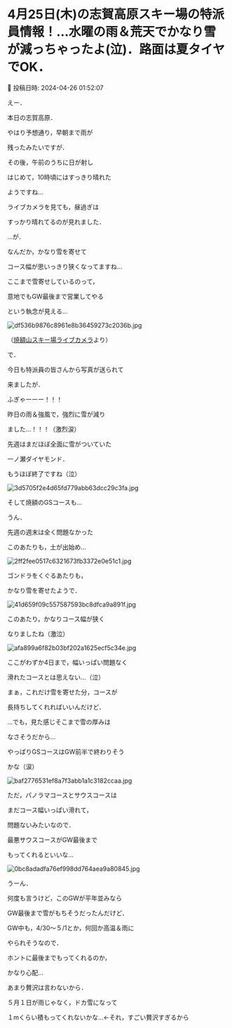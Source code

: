 # 4月25日(木)の志賀高原スキー場の特派員情報！…水曜の雨＆荒天でかなり雪が減っちゃったよ(泣)．路面は夏タイヤでOK．

📅 投稿日時: 2024-04-26 01:52:07

えー．


本日の志賀高原．


やはり予想通り，早朝まで雨が


残ったみたいですが．


その後，午前のうちに日が射し


はじめて，10時頃にはすっきり晴れた


ようですね…





ライブカメラを見ても，昼過ぎは


すっかり晴れてるのが見れました．


…が．


なんだか，かなり雪を寄せて


コース幅が思いっきり狭くなってますね…


ここまで雪寄せしているのって，


意地でもGW最後まで営業してやる


という執念が見える…




![df536b9876c8961e8b36459273c2036b.jpg](images/df536b9876c8961e8b36459273c2036b.jpg)




（[焼額山スキー場ライブカメラ](https://www.princehotels.co.jp/ski/shiga/livecamera/)より）





で．


今日も特派員の皆さんから写真が送られて


来ましたが．


ふぎゃーーー！！！


昨日の雨＆強風で，強烈に雪が減り


ました…！！！（激烈涙）


先週はまだほぼ全面に雪がついていた


一ノ瀬ダイヤモンド．


もうほぼ終了ですね（泣）




![3d5705f2e4d65fd779abb63dcc29c3fa.jpg](images/3d5705f2e4d65fd779abb63dcc29c3fa.jpg)







そして焼額のGSコースも…


うん．


先週の週末は全く問題なかった


このあたりも，土が出始め…




![2ff2fee0517c6321673fb3372e0e51c1.jpg](images/2ff2fee0517c6321673fb3372e0e51c1.jpg)







ゴンドラをくぐるあたりも，


かなり雪を寄せたようで．




![41d659f09c557587593bc8dfca9a891f.jpg](images/41d659f09c557587593bc8dfca9a891f.jpg)







このあたり，かなりコース幅が狭く


なりましたね（激泣）




![afa899a6f82b03bf202a1625ecf5c34e.jpg](images/afa899a6f82b03bf202a1625ecf5c34e.jpg)







ここがわずか4日まで，幅いっぱい問題なく


滑れたコースとは思えない…（泣）


まぁ，これだけ雪を寄せた分，コースが


長持ちしてくれればいいんだけど．


…でも，見た感じそこまで雪の厚みは


なさそうだから…


やっぱりGSコースはGW前半で終わりそう


かな（涙）




![baf2776531ef8a7f3abb1a1c3182ccaa.jpg](images/baf2776531ef8a7f3abb1a1c3182ccaa.jpg)







ただ，パノラマコースとサウスコースは


まだコース幅いっぱい滑れて，


問題ないみたいなので．


最悪サウスコースがGW最後まで


もってくれるといいな…




![0bc8adadfa76ef998dd764aea9a80845.jpg](images/0bc8adadfa76ef998dd764aea9a80845.jpg)







うーん．


何度も言うけど，このGWが平年並みなら


GW最後まで雪がもちそうだったんだけど．


GW中も，4/30～５/1とか，何回か高温＆雨に


やられそうなので．


ホントに最後までもってくれるのか，


かなり心配…





あまり贅沢は言わないから．


５月１日が雨じゃなく，ドカ雪になって


１mくらい積もってくれないかな…←それ，すごい贅沢すぎるから
